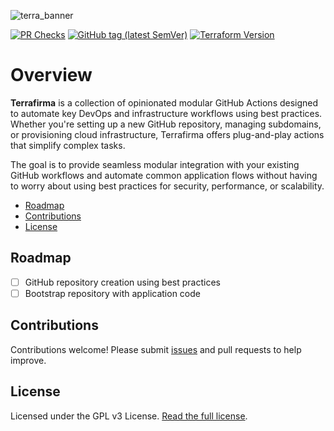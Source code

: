 ![terra_banner](https://github.com/user-attachments/assets/55cb0679-0302-4764-b485-c3ee96328d34)

[![PR Checks](https://github.com/adelinosousa/terrafirma/actions/workflows/pr-checks.yml/badge.svg)](https://github.com/adelinosousa/terrafirma/actions)
[![GitHub tag (latest SemVer)](https://img.shields.io/github/v/tag/adelinosousa/terrafirma.svg?label=latest&sort=semver)](https://github.com/adelinosousa/terrafirma/releases)
[![Terraform Version](https://img.shields.io/badge/terraform-1.9.x-623CE4.svg?logo=terraform)](https://github.com/hashicorp/terraform/releases)

# Overview

**Terrafirma** is a collection of opinionated modular GitHub Actions designed to automate key DevOps and infrastructure workflows using best practices. Whether you're setting up a new GitHub repository, managing subdomains, or provisioning cloud infrastructure, Terrafirma offers plug-and-play actions that simplify complex tasks.

The goal is to provide seamless modular integration with your existing GitHub workflows and automate common application flows without having to worry about using best practices for security, performance, or scalability.

- [Roadmap](#roadmap)
- [Contributions](#contributions)
- [License](#license)

## Roadmap
- [ ] GitHub repository creation using best practices
- [ ] Bootstrap repository with application code

## Contributions

Contributions welcome! Please submit [issues](https://github.com/adelinosousa/terrafirma/issues/new) and pull requests to help improve.

## License

Licensed under the GPL v3 License. [Read the full license](https://github.com/adelinosousa/terrafirma/blob/main/LICENSE).

